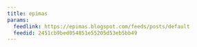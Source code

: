 ```yaml
---
title: epimas
params:
  feedlink: https://epimas.blogspot.com/feeds/posts/default
  feedid: 2451cb9bed054851e55205d53eb5bb49
---
```

